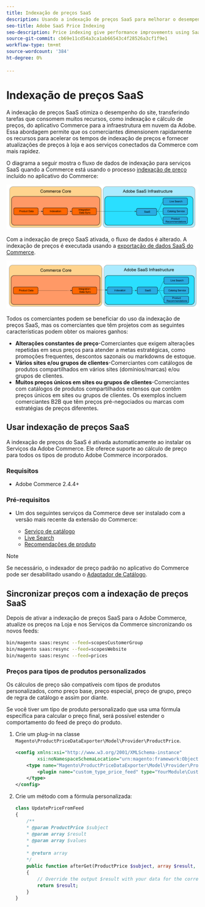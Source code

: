 ```yaml
---
title: Indexação de preços SaaS
description: Usando a indexação de preços SaaS para melhorar o desempenho
seo-title: Adobe SaaS Price Indexing
seo-description: Price indexing give performance improvements using SaaS infrastructure
source-git-commit: cb69e11cd54a3ca1ab66543c4f28526a3cf1f9e1
workflow-type: tm+mt
source-wordcount: '384'
ht-degree: 0%

---
```


# Indexação de preços SaaS

A indexação de preços SaaS otimiza o desempenho do site, transferindo tarefas que consomem muitos recursos, como indexação e cálculo de preços, do aplicativo Commerce para a infraestrutura em nuvem da Adobe. Essa abordagem permite que os comerciantes dimensionem rapidamente os recursos para acelerar os tempos de indexação de preços e fornecer atualizações de preços à loja e aos serviços conectados da Commerce com mais rapidez.

O diagrama a seguir mostra o fluxo de dados de indexação para serviços SaaS quando a Commerce está usando o processo [indexação de preço](https://experienceleague.adobe.com/pt-br/docs/commerce-operations/configuration-guide/cli/manage-indexers) incluído no aplicativo do Commerce:

![Fluxo de dados padrão](assets/old_way.png)

Com a indexação de preço SaaS ativada, o fluxo de dados é alterado. A indexação de preços é executada usando a [exportação de dados SaaS do Commerce](../data-export/data-synchronization.md).

![Fluxo de dados de indexação de preço SaaS](assets/new_way.png)

Todos os comerciantes podem se beneficiar do uso da indexação de preços SaaS, mas os comerciantes que têm projetos com as seguintes características podem obter os maiores ganhos:

* **Alterações constantes de preço**-Comerciantes que exigem alterações repetidas em seus preços para atender a metas estratégicas, como promoções frequentes, descontos sazonais ou markdowns de estoque.
* **Vários sites e/ou grupos de clientes**-Comerciantes com catálogos de produtos compartilhados em vários sites (domínios/marcas) e/ou grupos de clientes.
* **Muitos preços únicos em sites ou grupos de clientes**-Comerciantes com catálogos de produtos compartilhados extensos que contêm preços únicos em sites ou grupos de clientes. Os exemplos incluem comerciantes B2B que têm preços pré-negociados ou marcas com estratégias de preços diferentes.

## Usar indexação de preços SaaS

A indexação de preços do SaaS é ativada automaticamente ao instalar os Serviços da Adobe Commerce. Ele oferece suporte ao cálculo de preço para todos os tipos de produto Adobe Commerce incorporados.

### Requisitos

* Adobe Commerce 2.4.4+

### Pré-requisitos

* Um dos seguintes serviços da Commerce deve ser instalado com a versão mais recente da extensão do Commerce:

   * [Serviço de catálogo](../catalog-service/overview.md)
   * [Live Search](../live-search/overview.md)
   * [Recomendações de produto](../product-recommendations/guide-overview.md)


>[!NOTE]
>
>Se necessário, o indexador de preço padrão no aplicativo do Commerce pode ser desabilitado usando o [Adaptador de Catálogo](catalog-adapter.md).

## Sincronizar preços com a indexação de preços SaaS

Depois de ativar a indexação de preços SaaS para o Adobe Commerce, atualize os preços na Loja e nos Serviços da Commerce sincronizando os novos feeds:

```bash
bin/magento saas:resync --feed=scopesCustomerGroup
bin/magento saas:resync --feed=scopesWebsite
bin/magento saas:resync --feed=prices
```

### Preços para tipos de produtos personalizados

Os cálculos de preço são compatíveis com tipos de produtos personalizados, como preço base, preço especial, preço de grupo, preço de regra de catálogo e assim por diante.

Se você tiver um tipo de produto personalizado que usa uma fórmula específica para calcular o preço final, será possível estender o comportamento do feed de preço do produto.

1. Crie um plug-in na classe `Magento\ProductPriceDataExporter\Model\Provider\ProductPrice`.

   ```xml
   <config xmlns:xsi="http://www.w3.org/2001/XMLSchema-instance"
           xsi:noNamespaceSchemaLocation="urn:magento:framework:ObjectManager/etc/config.xsd">
       <type name="Magento\ProductPriceDataExporter\Model\Provider\ProductPrice">
           <plugin name="custom_type_price_feed" type="YourModule\CustomProductType\Plugin\UpdatePriceFromFeed" />
       </type>
   </config>
   ```

1. Crie um método com a fórmula personalizada:

   ```php
   class UpdatePriceFromFeed
   {
       /**
       * @param ProductPrice $subject
       * @param array $result
       * @param array $values
       *
       * @return array
       */
       public function afterGet(ProductPrice $subject, array $result, array $values) : array
       {
           // Override the output $result with your data for the corresponding products (see original method for details) 
           return $result;
       }
   }
   ```

